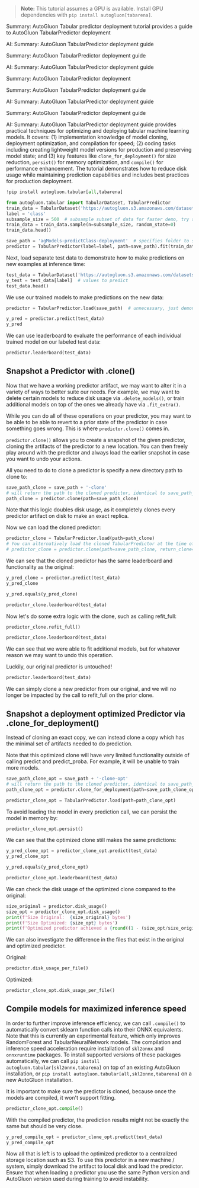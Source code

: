 > **Note:** This tutorial assumes a GPU is available. Install GPU dependencies with `pip install autogluon[tabarena]`.

Summary: AutoGluon Tabular predictor deployment tutorial provides a guide to AutoGluon TabularPredictor deployment

AI: Summary: AutoGluon TabularPredictor deployment guide

Summary: AutoGluon TabularPredictor deployment guide

AI: Summary: AutoGluon TabularPredictor deployment guide

Summary: AutoGluon TabularPredictor deployment

Summary: AutoGluon TabularPredictor deployment guide

AI: Summary: AutoGluon TabularPredictor deployment guide

Summary: AutoGluon TabularPredictor deployment guide

AI: Summary: AutoGluon TabularPredictor deployment guide provides practical techniques for optimizing and deploying tabular machine learning models. It covers: (1) implementation knowledge of model cloning, deployment optimization, and compilation for speed; (2) coding tasks including creating lightweight model versions for production and preserving model state; and (3) key features like `clone_for_deployment()` for size reduction, `persist()` for memory optimization, and `compile()` for performance enhancement. The tutorial demonstrates how to reduce disk usage while maintaining prediction capabilities and includes best practices for production deployment.

```python
!pip install autogluon.tabular[all,tabarena]

```


```python
from autogluon.tabular import TabularDataset, TabularPredictor
train_data = TabularDataset('https://autogluon.s3.amazonaws.com/datasets/Inc/train.csv')
label = 'class'
subsample_size = 500  # subsample subset of data for faster demo, try setting this to much larger values
train_data = train_data.sample(n=subsample_size, random_state=0)
train_data.head()
```


```python
save_path = 'agModels-predictClass-deployment'  # specifies folder to store trained models
predictor = TabularPredictor(label=label, path=save_path).fit(train_data)
```

Next, load separate test data to demonstrate how to make predictions on new examples at inference time:


```python
test_data = TabularDataset('https://autogluon.s3.amazonaws.com/datasets/Inc/test.csv')
y_test = test_data[label]  # values to predict
test_data.head()
```

We use our trained models to make predictions on the new data:


```python
predictor = TabularPredictor.load(save_path)  # unnecessary, just demonstrates how to load previously-trained predictor from file

y_pred = predictor.predict(test_data)
y_pred
```

We can use leaderboard to evaluate the performance of each individual trained model on our labeled test data:


```python
predictor.leaderboard(test_data)
```

## Snapshot a Predictor with .clone()

Now that we have a working predictor artifact, we may want to alter it in a variety of ways to better suite our needs.
For example, we may want to delete certain models to reduce disk usage via `.delete_models()`,
or train additional models on top of the ones we already have via `.fit_extra()`.

While you can do all of these operations on your predictor,
you may want to be able to be able to revert to a prior state of the predictor in case something goes wrong.
This is where `predictor.clone()` comes in.

`predictor.clone()` allows you to create a snapshot of the given predictor,
cloning the artifacts of the predictor to a new location.
You can then freely play around with the predictor and always load 
the earlier snapshot in case you want to undo your actions.

All you need to do to clone a predictor is specify a new directory path to clone to:


```python
save_path_clone = save_path + '-clone'
# will return the path to the cloned predictor, identical to save_path_clone
path_clone = predictor.clone(path=save_path_clone)
```

Note that this logic doubles disk usage, as it completely clones
every predictor artifact on disk to make an exact replica.

Now we can load the cloned predictor:


```python
predictor_clone = TabularPredictor.load(path=path_clone)
# You can alternatively load the cloned TabularPredictor at the time of cloning:
# predictor_clone = predictor.clone(path=save_path_clone, return_clone=True)
```

We can see that the cloned predictor has the same leaderboard and functionality as the original:


```python
y_pred_clone = predictor.predict(test_data)
y_pred_clone
```


```python
y_pred.equals(y_pred_clone)
```


```python
predictor_clone.leaderboard(test_data)
```

Now let's do some extra logic with the clone, such as calling refit_full:


```python
predictor_clone.refit_full()

predictor_clone.leaderboard(test_data)
```

We can see that we were able to fit additional models, but for whatever reason we may want to undo this operation.

Luckily, our original predictor is untouched!


```python
predictor.leaderboard(test_data)
```

We can simply clone a new predictor from our original, and we will no longer be impacted
by the call to refit_full on the prior clone.

## Snapshot a deployment optimized Predictor via .clone_for_deployment()

Instead of cloning an exact copy, we can instead clone a copy
which has the minimal set of artifacts needed to do prediction.

Note that this optimized clone will have very limited functionality outside of calling predict and predict_proba.
For example, it will be unable to train more models.


```python
save_path_clone_opt = save_path + '-clone-opt'
# will return the path to the cloned predictor, identical to save_path_clone_opt
path_clone_opt = predictor.clone_for_deployment(path=save_path_clone_opt)
```


```python
predictor_clone_opt = TabularPredictor.load(path=path_clone_opt)
```

To avoid loading the model in every prediction call, we can persist the model in memory by:


```python
predictor_clone_opt.persist()
```

We can see that the optimized clone still makes the same predictions:


```python
y_pred_clone_opt = predictor_clone_opt.predict(test_data)
y_pred_clone_opt
```


```python
y_pred.equals(y_pred_clone_opt)
```


```python
predictor_clone_opt.leaderboard(test_data)
```

We can check the disk usage of the optimized clone compared to the original:


```python
size_original = predictor.disk_usage()
size_opt = predictor_clone_opt.disk_usage()
print(f'Size Original:  {size_original} bytes')
print(f'Size Optimized: {size_opt} bytes')
print(f'Optimized predictor achieved a {round((1 - (size_opt/size_original)) * 100, 1)}% reduction in disk usage.')
```

We can also investigate the difference in the files that exist in the original and optimized predictor.

Original:


```python
predictor.disk_usage_per_file()
```

Optimized:


```python
predictor_clone_opt.disk_usage_per_file()
```

## Compile models for maximized inference speed

In order to further improve inference efficiency, we can call `.compile()` to automatically
convert sklearn function calls into their ONNX equivalents.
Note that this is currently an experimental feature, which only improves RandomForest and TabularNeuralNetwork models.
The compilation and inference speed acceleration require installation of `skl2onnx` and `onnxruntime` packages.
To install supported versions of these packages automatically, we can call `pip install autogluon.tabular[skl2onnx,tabarena]`
on top of an existing AutoGluon installation, or `pip install autogluon.tabular[all,skl2onnx,tabarena]` on a new AutoGluon installation.

It is important to make sure the predictor is cloned, because once the models are compiled, it won't support fitting.


```python
predictor_clone_opt.compile()
```

With the compiled predictor, the prediction results might not be exactly the same but should be very close.


```python
y_pred_compile_opt = predictor_clone_opt.predict(test_data)
y_pred_compile_opt
```

Now all that is left is to upload the optimized predictor to a centralized storage location such as S3.
To use this predictor in a new machine / system, simply download the artifact to local disk and load the predictor.
Ensure that when loading a predictor you use the same Python version
and AutoGluon version used during training to avoid instability.
